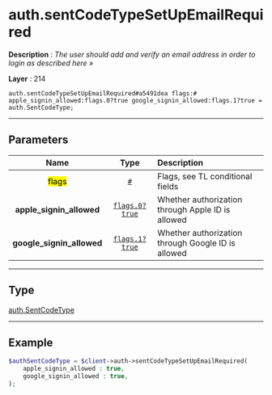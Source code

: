 # auth.sentCodeTypeSetUpEmailRequired

**Description** : *The user should add and verify an email address in order to login as described here &raquo;*

**Layer** : 214

```tl
auth.sentCodeTypeSetUpEmailRequired#a5491dea flags:# apple_signin_allowed:flags.0?true google_signin_allowed:flags.1?true = auth.SentCodeType;
```

---

## Parameters

| Name | Type | Description |
| :---: | :---: | :--- |
| <mark>flags</mark> | [`#`](type/#) | Flags, see TL conditional fields |
| **apple_signin_allowed** | [`flags.0?true`](type/true) | Whether authorization through Apple ID is allowed |
| **google_signin_allowed** | [`flags.1?true`](type/true) | Whether authorization through Google ID is allowed |

---

## Type

[auth.SentCodeType](type/auth.SentCodeType)

---

## Example

```php
$authSentCodeType = $client->auth->sentCodeTypeSetUpEmailRequired(
	apple_signin_allowed : true,
	google_signin_allowed : true,
);
```